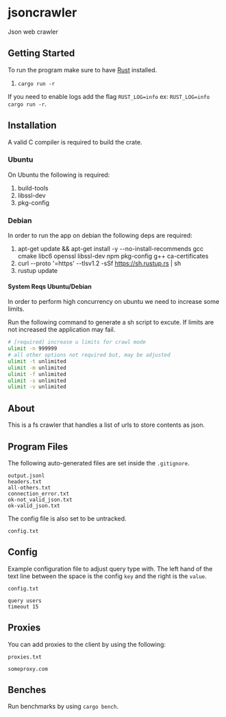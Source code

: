 # jsoncrawler

Json web crawler

## Getting Started

To run the program make sure to have [Rust](https://doc.rust-lang.org/book/ch01-01-installation.html) installed.

1. `cargo run -r`

If you need to enable logs add the flag `RUST_LOG=info` ex: `RUST_LOG=info cargo run -r`.

## Installation

A valid C compiler is required to build the crate.

### Ubuntu

On Ubuntu the following is required:

1. build-tools
1. libssl-dev
1. pkg-config

### Debian

In order to run the app on debian the following deps are required:

1. apt-get update && apt-get install -y --no-install-recommends gcc cmake libc6 openssl libssl-dev npm pkg-config g++ ca-certificates
1. curl --proto '=https' --tlsv1.2 -sSf https://sh.rustup.rs | sh
1. rustup update

#### System Reqs Ubuntu/Debian

In order to perform high concurrency on ubuntu we need to increase some limits.

Run the following command to generate a sh script to excute. If limits are not increased
the application may fail.

```sh
# [required] increase u limits for crawl mode
ulimit -n 999999
# all other options not required but, may be adjusted
ulimit -t unlimited
ulimit -m unlimited
ulimit -f unlimited
ulimit -s unlimited
ulimit -v unlimited
```

## About

This is a fs crawler that handles a list of urls to store contents as json.

## Program Files

The following auto-generated files are set inside the `.gitignore`.

```
output.jsonl
headers.txt
all-others.txt
connection_error.txt
ok-not_valid_json.txt
ok-valid_json.txt
```

The config file is also set to be untracked.

```
config.txt
```

## Config

Example configuration file to adjust query type with.
The left hand of the text line between the space is the
config `key` and the right is the `value`.

`config.txt`

```
query users
timeout 15
```

## Proxies

You can add proxies to the client by using the following:

`proxies.txt`

```
someproxy.com
```

## Benches

Run benchmarks by using `cargo bench`.
